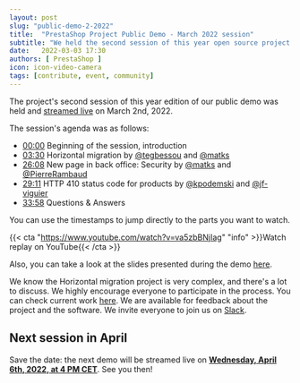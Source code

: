 ```yaml
---
layout: post
slug: "public-demo-2-2022"
title:  "PrestaShop Project Public Demo - March 2022 session"
subtitle: "We held the second session of this year open source project's public demo"
date:   2022-03-03 17:30
authors: [ PrestaShop ]
icon: icon-video-camera
tags: [contribute, event, community]
---
```


The project's second session of this year edition of our public demo was held and [streamed live](https://www.youtube.com/watch?v=va5zbBNjIag) on March 2nd, 2022.

The session's agenda was as follows:

- [00:00](https://www.youtube.com/watch?v=va5zbBNjIag) Beginning of the session, introduction
- [03:30](https://youtu.be/va5zbBNjIag?t=210) Horizontal migration by [@tegbessou](https://github.com/tegbessou) and [@matks](https://github.com/matks)
- [26:08](https://youtu.be/va5zbBNjIag?t=1568) New page in back office: Security by [@matks](https://github.com/matks) and [@PierreRambaud](https://github.com/@PierreRambaud)
- [29:11](https://youtu.be/va5zbBNjIag?t=1751) HTTP 410 status code for products by [@kpodemski](https://github.com/kpodemski) and [@jf-viguier](https://github.com/jf-viguier)
- [33:58](https://youtu.be/va5zbBNjIag?t=2038) Questions & Answers


You can use the timestamps to jump directly to the parts you want to watch.

{{< cta "https://www.youtube.com/watch?v=va5zbBNjIag" "info" >}}Watch replay on YouTube{{< /cta >}}

Also, you can take a look at the slides presented during the demo [here](https://docs.google.com/presentation/d/1vWPQJjtKx28ij4MnnpKa_tbwVss5BvCwtHWRtFgRjEM/edit?usp=sharing).

We know the Horizontal migration project is very complex, and there's a lot to discuss. We highly encourage everyone to participate in the process. You can check current work [here](https://github.com/PrestaShop/PrestaShop/pull/27246). We are available for feedback about the project and the software. We invite everyone to join us on [Slack](https://www.prestashop-project.org/slack/).

## Next session in April

Save the date: the next demo will be streamed live on [**Wednesday, April 6th, 2022, at 4 PM CET**](https://www.youtube.com/watch?v=jNSKKaTySyQ). See you then!
